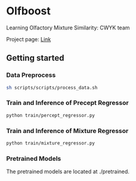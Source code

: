 # Olfboost
Learning Olfactory Mixture Similarity: CWYK team

Project page: [Link](https://www.synapse.org/Synapse:syn61941777/wiki/629245)

## Getting started
### Data Preprocess
```.bash
sh scripts/scripts/process_data.sh
```

### Train and Inference of Precept Regressor
```.bash
python train/percept_regressor.py
```

### Train and Inference of Mixture Regressor
```.bash
python train/mixture_regressor.py
```

### Pretrained Models
The pretrained models are located at ./pretrained. 

